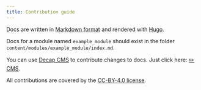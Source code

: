 ```yaml
---
title: Contribution guide
---
```


Docs are written in [Markdown format](https://www.markdownguide.org/) and rendered with
[Hugo](https://gohugo.io/).

Docs for a module named `example_module` should exist in the folder
`content/modules/example_module/index.md`.

You can use [Decap CMS](https://decapcms.org/) to contribute changes to docs. Just click
here: [✏️ CMS](https://oca-docs.netlify.app/admin/).

All contributions are covered by the [CC-BY-4.0 license](./LICENSE.txt).
